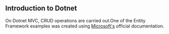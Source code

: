 ## Introduction to Dotnet

On Dotnet MVC, CRUD operations are carried out.One of the Entity Framework examples was created using [Microsoft's](https://learn.microsoft.com/en-us/aspnet/core/data/ef-mvc/?view=aspnetcore-7.0) official documentation.
